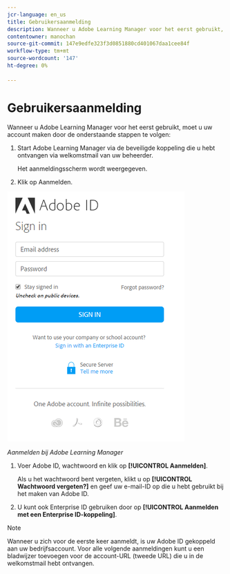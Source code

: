 ```yaml
---
jcr-language: en_us
title: Gebruikersaanmelding
description: Wanneer u Adobe Learning Manager voor het eerst gebruikt, moet u uw account maken.
contentowner: manochan
source-git-commit: 147e9edfe323f3d0851880cd401067daa1cee84f
workflow-type: tm+mt
source-wordcount: '147'
ht-degree: 0%

---
```




# Gebruikersaanmelding

Wanneer u Adobe Learning Manager voor het eerst gebruikt, moet u uw account maken door de onderstaande stappen te volgen:

1. Start Adobe Learning Manager via de beveiligde koppeling die u hebt ontvangen via welkomstmail van uw beheerder.

   Het aanmeldingsscherm wordt weergegeven.

1. Klik op Aanmelden.

![](assets/adobeid-signin.png)

*Aanmelden bij Adobe Learning Manager*

1. Voer Adobe ID, wachtwoord en klik op **[!UICONTROL Aanmelden]**.

   Als u het wachtwoord bent vergeten, klikt u op **[!UICONTROL Wachtwoord vergeten?]** en geef uw e-mail-ID op die u hebt gebruikt bij het maken van Adobe ID.

1. U kunt ook Enterprise ID gebruiken door op **[!UICONTROL Aanmelden met een Enterprise ID-koppeling]**.

>[!NOTE]
>
>Wanneer u zich voor de eerste keer aanmeldt, is uw Adobe ID gekoppeld aan uw bedrijfsaccount. Voor alle volgende aanmeldingen kunt u een bladwijzer toevoegen voor de account-URL (tweede URL) die u in de welkomstmail hebt ontvangen.
